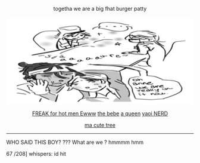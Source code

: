 <div align=center>

togetha we are a big fhat burger patty

<img src="secondbigbadboys.png">

[FREAK for hot men Ewww](https://github.com/ChromaDrift) [the bebe](https://github.com/verifiedreality) [a queen](https://github.com/yurivampire) [yaoi NERD](https://github.com/stellariism)


[ma cute tree](https://linktr.ee/karinacchi) 

---------

<div align=left>

WHO SAID THIS BOY? ??? What are we ? hmmmm hmm

67 /208] whispers: id hit


 

<!---
yurivampire/yurivampire is a ✨ special ✨ repository because its `README.md` (this file) appears on your GitHub profile.
You can click the Preview link to take a look at your changes.
--->
